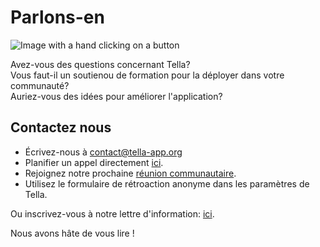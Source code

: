 <div classname="section" id="get-in-touch">
    <h1>Parlons-en</h1>
    <div classname="columns">
        <div classname="column"><img classname="home-illustrations" src="img/contact.png" alt="Image with a hand clicking on a button"></div>
        <div classname="column">
            <p>Avez-vous des questions concernant Tella? <br> 
                Vous faut-il un soutienou de formation pour la déployer dans votre communauté?<br>
                Auriez-vous des idées pour améliorer l'application?<br></p>
            <h2>Contactez nous</h2>
            <ul>
<li>Écrivez-nous à <a href="mailto:contact@tella-app.org">contact@tella-app.org</a>
</li>
                <li>Planifier un appel directement <a href="https://calendly.com/d/grp-5v7-rjf/tella-meeting">ici</a>.</li>
                <li>Rejoignez notre prochaine <a href="community-meetings">réunion communautaire</a>.</li>
                <li>Utilisez le formulaire de rétroaction anonyme dans les paramètres de Tella.</li>
            </ul>
<p>Ou inscrivez-vous à notre lettre d'information: <a href="https://blog.wearehorizontal.org/tag/tella/">ici</a>.</p>
            <p>Nous avons hâte de vous lire !</p>
        </div>
    </div>
</div>
